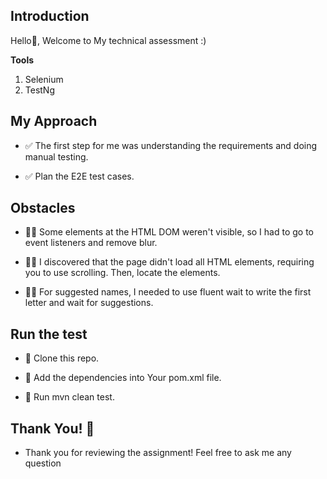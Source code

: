 ## Introduction
Hello👋, Welcome to My technical assessment :)

**Tools**
  1. Selenium
  2. TestNg

## My Approach

- ✅ The first step for me was understanding the requirements and doing manual testing.

- ✅ Plan the E2E test cases.
  
## Obstacles

- 😮‍💨 Some elements at the HTML DOM weren't visible, so I had to go to event listeners and remove blur.

- 😮‍💨 I discovered that the page didn't load all HTML elements, requiring you to use scrolling. Then, locate the elements.
  
- 😮‍💨 For suggested names, I needed to use fluent wait to write the first letter and wait for suggestions.


  
## Run the test

- 💪 Clone this repo.

- 💪 Add the dependencies into Your pom.xml file.
  
- 💪 Run mvn clean test.


## Thank You! 🥳
- Thank you for reviewing the assignment! Feel free to ask me any question




